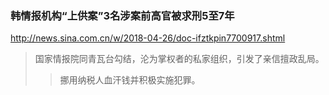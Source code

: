 ### 韩情报机构“上供案”3名涉案前高官被求刑5至7年
http://news.sina.com.cn/w/2018-04-26/doc-ifztkpin7700917.shtml
>国家情报院同青瓦台勾结，沦为掌权者的私家组织，引发了亲信擅政乱局。
>>挪用纳税人血汗钱并积极实施犯罪。